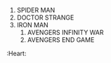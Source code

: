 1. SPIDER MAN
2. DOCTOR STRANGE 
3. IRON MAN
   1. AVENGERS INFINITY WAR
   2. AVENGERS END GAME

:Heart:
